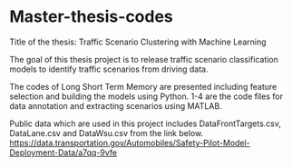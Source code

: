 # Master-thesis-codes
Title of the thesis: Traffic Scenario Clustering with Machine Learning

The goal of this thesis project is to release traffic scenario classification models to identify traffic scenarios from driving data. 

The codes of Long Short Term Memory are presented including feature selection and building the models using Python. 1-4 are the code files for data annotation and extracting scenarios using MATLAB. 

Public data which are used in this project includes DataFrontTargets.csv, DataLane.csv and DataWsu.csv from the link below. 
https://data.transportation.gov/Automobiles/Safety-Pilot-Model-Deployment-Data/a7qq-9vfe
